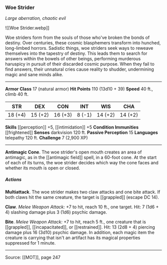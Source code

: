 ### Woe Strider
_Large aberration, chaotic evil_

![[Woe Strider.webp]]

Woe striders form from the souls of those who've broken the bonds of destiny. Over centuries, these cosmic blasphemers transform into hunched, long-limbed horrors. Sadistic things, woe striders seek ways to reweave themselves into the tapestry of destiny. This leads them to search for answers within the bowels of other beings, performing murderous haruspicy in pursuit of their discarded cosmic purpose. When they fail to find answers, their unnatural cries cause reality to shudder, undermining magic and sane minds alike.




---

**Armor Class** 17 (natural armor)
**Hit Points** 110 (13d10 + 39)
**Speed** 40 ft., climb 40 ft.

| STR     | DEX     | CON     | INT     | WIS     | CHA     |
|---------|---------|---------|---------|---------|---------|
| 18 (+4) | 15 (+2) | 16 (+3) | 8 (-1) | 14 (+2) | 14 (+2) |

**Skills** [[perception]] +5, [[intimidation]] +5
**Condition Immunities** [[frightened]]
**Senses** darkvision 120 ft.
**Passive Perception** 15
**Languages** telepathy 120 ft.
**Challenge** 7 (2,900 XP)

---

**Antimagic Cone**. The woe strider's open mouth creates an area of antimagic, as in the [[antimagic field]] spell, in a 60-foot cone. At the start of each of its turns, the woe strider decides which way the cone faces and whether its mouth is open or closed.

##### Actions
**Multiattack**. The woe strider makes two claw attacks and one bite attack. If both claws hit the same creature, the target is [[grappled]] (escape DC 14).

**Claw**. _Melee Weapon Attack:_ +7 to hit, reach 10 ft., one target. Hit: 7 (1d6 + 4) slashing damage plus 3 (1d6) psychic damage.

**Bite**. _Melee Weapon Attack:_ +7 to hit, reach 5 ft., one creature that is [[grappled]], [[incapacitated]], or [[restrained]]. Hit: 13 (2d8 + 4) piercing damage plus 16 (3d10) psychic damage. In addition, each magic item the creature is carrying that isn't an artifact has its magical properties suppressed for 1 minute.


---

Source: [[MOT]], page 247